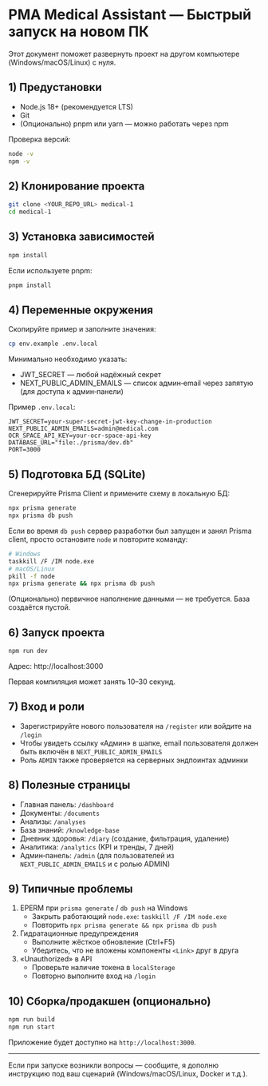 # PMA Medical Assistant — Быстрый запуск на новом ПК

Этот документ поможет развернуть проект на другом компьютере (Windows/macOS/Linux) с нуля.

## 1) Предустановки
- Node.js 18+ (рекомендуется LTS)
- Git
- (Опционально) pnpm или yarn — можно работать через npm

Проверка версий:
```bash
node -v
npm -v
```

## 2) Клонирование проекта
```bash
git clone <YOUR_REPO_URL> medical-1
cd medical-1
```

## 3) Установка зависимостей
```bash
npm install
```

Если используете pnpm:
```bash
pnpm install
```

## 4) Переменные окружения
Скопируйте пример и заполните значения:
```bash
cp env.example .env.local
```
Минимально необходимо указать:
- JWT_SECRET — любой надёжный секрет
- NEXT_PUBLIC_ADMIN_EMAILS — список админ‑email через запятую (для доступа к админ‑панели)

Пример `.env.local`:
```env
JWT_SECRET=your-super-secret-jwt-key-change-in-production
NEXT_PUBLIC_ADMIN_EMAILS=admin@medical.com
OCR_SPACE_API_KEY=your-ocr-space-api-key
DATABASE_URL="file:./prisma/dev.db"
PORT=3000
```

## 5) Подготовка БД (SQLite)
Сгенерируйте Prisma Client и примените схему в локальную БД:
```bash
npx prisma generate
npx prisma db push
```
Если во время `db push` сервер разработки был запущен и занял Prisma client, просто остановите `node` и повторите команду:
```bash
# Windows
taskkill /F /IM node.exe
# macOS/Linux
pkill -f node
npx prisma generate && npx prisma db push
```

(Опционально) первичное наполнение данными — не требуется. База создаётся пустой.

## 6) Запуск проекта
```bash
npm run dev
```
Адрес: http://localhost:3000

Первая компиляция может занять 10–30 секунд.

## 7) Вход и роли
- Зарегистрируйте нового пользователя на `/register` или войдите на `/login`
- Чтобы увидеть ссылку «Админ» в шапке, email пользователя должен быть включён в `NEXT_PUBLIC_ADMIN_EMAILS`
- Роль `ADMIN` также проверяется на серверных эндпоинтах админки

## 8) Полезные страницы
- Главная панель: `/dashboard`
- Документы: `/documents`
- Анализы: `/analyses`
- База знаний: `/knowledge-base`
- Дневник здоровья: `/diary` (создание, фильтрация, удаление)
- Аналитика: `/analytics` (KPI и тренды, 7 дней)
- Админ‑панель: `/admin` (для пользователей из `NEXT_PUBLIC_ADMIN_EMAILS` и с ролью ADMIN)

## 9) Типичные проблемы
1) EPERM при `prisma generate` / `db push` на Windows
   - Закрыть работающий `node.exe`: `taskkill /F /IM node.exe`
   - Повторить `npx prisma generate && npx prisma db push`
2) Гидратационные предупреждения
   - Выполните жёсткое обновление (Ctrl+F5)
   - Убедитесь, что не вложены компоненты `<Link>` друг в друга
3) «Unauthorized» в API
   - Проверьте наличие токена в `localStorage`
   - Повторно выполните вход на `/login`

## 10) Сборка/продакшен (опционально)
```bash
npm run build
npm run start
```
Приложение будет доступно на `http://localhost:3000`.

---
Если при запуске возникли вопросы — сообщите, я дополню инструкцию под ваш сценарий (Windows/macOS/Linux, Docker и т.д.).
